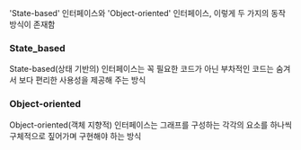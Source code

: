 
'State-based' 인터페이스와 'Object-oriented' 인터페이스, 이렇게 두 가지의 동작 방식이 존재함


### State_based
State-based(상태 기반의) 인터페이스는 꼭 필요한 코드가 아닌 부차적인 코드는 숨겨서 보다 편리한 사용성을 제공해 주는 방식

### Object-oriented
Object-oriented(객체 지향적) 인터페이스는 그래프를 구성하는 각각의 요소를 하나씩 구체적으로 짚어가며 구현해야 하는 방식